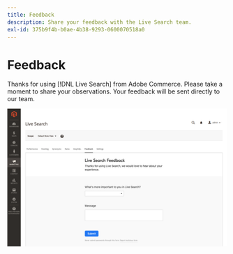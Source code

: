 ```yaml
---
title: Feedback
description: Share your feedback with the Live Search team.
exl-id: 375b9f4b-b0ae-4b38-9293-0600070518a0
---
```

# Feedback

Thanks for using [!DNL Live Search] from Adobe Commerce. Please take a moment to share your observations. Your feedback will be sent directly to our team.

![Live Search Beta Feedback](assets/feedback.png)
